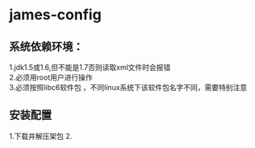 james-config
============
## 系统依赖环境：
1.jdk1.5或1.6,但不能是1.7否则读取xml文件时会报错  
2.必须用root用户进行操作  
3.必须按照libc6软件包 ，不同linux系统下该软件包名字不同，需要特别注意  
## 安装配置
1.下载并解压架包
2.
